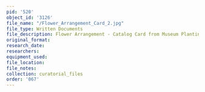 ```yaml
---
pid: '520'
object_id: '3126'
file_name: "/Flower_Arrangement_Card_2.jpg"
file_type: Written Documents
file_description: Flower Arrangement - Catalog Card from Museum Plantin-Moretus
original_format:
research_date:
researchers:
equipment_used:
file_location:
file_notes:
collection: curatorial_files
order: '067'
---
```

